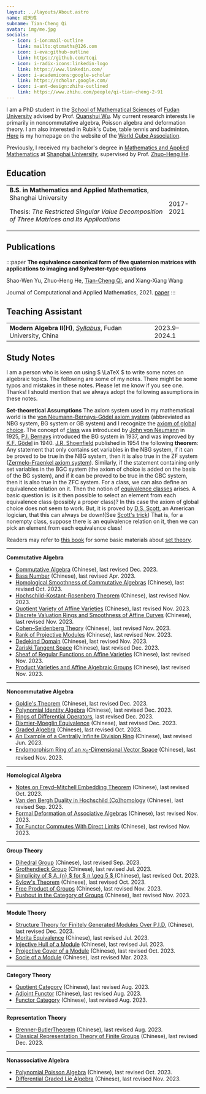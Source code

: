 ```yaml
---
layout: ../layouts/About.astro
name: 戚天成
subname: Tian-Cheng Qi
avatar: img/me.jpg
socials:
  - icon: i-ion:mail-outline
    link: mailto:qtcmaths@126.com
  - icon: i-eva:github-outline
    link: https://github.com/tcqi
  - icon: i-radix-icons:linkedin-logo
    link: https://www.linkedin.com/
  - icon: i-academicons:google-scholar
    link: https://scholar.google.com/
  - icon: i-ant-design:zhihu-outlined
    link: https://www.zhihu.com/people/qi-tian-cheng-2-91
---
```


I am a PhD student in the [School of Mathematical Sciences](https://math.fudan.edu.cn/) of [Fudan University](https://www.fudan.edu.cn/) advised by Prof. [Quanshui Wu](https://math.fudan.edu.cn/fa/05/c30607a326149/page.htm). My current research interests lie primarily in noncommutative algebra, Poisson algebra and deformation theory. I am also interested in Rubik's Cube, table tennis and badminton. [Here](https://www.worldcubeassociation.org/persons/2015QITI01) is my homepage on the website of the [World Cube Association](https://en.wikipedia.org/wiki/World_Cube_Association).

Previously, I received my bachelor's degree in [Mathematics and Applied Mathematics](http://math.shu.edu.cn/) at [Shanghai University](https://www.shu.edu.cn/), supervised by Prof. [Zhuo-Heng He](https://irctmt.shu.edu.cn/Portals/728/teacher/ZhuohengHe/ZhuohengHe.html).


## Education

|                                        |           |
|--------------------------------------- | --------- |
| **B.S. in Mathematics and Applied Mathematics**, Shanghai University <p>Thesis: _The Restricted Singular Value Decomposition of Three Matrices and Its Applications_</p> | 2017-2021 |


## Publications

:::paper
**The equivalence canonical form of five quaternion matrices with applications to imaging and Sylvester-type equations**

Shao-Wen Yu, Zhuo-Heng He, <u>Tian-Cheng Qi</u>, and Xiang-Xiang Wang

Journal of Computational and Applied Mathematics, 2021.
[paper](https://www.sciencedirect.com/science/article/abs/pii/S0377042721001138)
:::



## Teaching Assistant

|                                        |           |
|--------------------------------------- | --------- |
| **Modern Algebra II(H)**, _[Syllabus](/files/syllabus/MATH130143h.03-2023-2024-1.pdf)_, Fudan University, China  | 2023.9–2024.1 |


## Study Notes

I am a person who is keen on using  $ \LaTeX $ to write some notes on algebraic topics. The following are some of my notes. There might be some typos and mistakes in these notes. Please let me know if you see one. Thanks! I should mention that we always adopt the following assumptions in these notes.

**Set-theoretical Assumptions** The axiom system used in my mathematical world is the [von Neumann-Bernays-Gödel axiom system](https://en.wikipedia.org/wiki/Von_Neumann%E2%80%93Bernays%E2%80%93G%C3%B6del_set_theory) (abbreviated as NBG system, BG system or GB system) and I recognize the [axiom of global choice](https://en.wikipedia.org/wiki/Axiom_of_global_choice). The concept of [class](https://en.wikipedia.org/wiki/Class_(set_theory)) was introduced by [John von Neumann](https://en.wikipedia.org/wiki/John_von_Neumann) in 1925, [P.I. Bernays](https://en.wikipedia.org/wiki/Paul_Bernays) introduced the BG system in 1937, and was improved by [K.F. Gödel](https://en.wikipedia.org/wiki/Kurt_G%C3%B6del) in 1940. [J.R. Shoenfield](https://en.wikipedia.org/wiki/Joseph_R._Shoenfield) published in 1954 the following **theorem**: Any statement that only contains set variables in the NBG system, if it can be proved to be true in the NBG system, then it is also true in the ZF system ([Zermelo-Fraenkel axiom system](https://en.wikipedia.org/wiki/Zermelo%E2%80%93Fraenkel_set_theory)). Similarly, if the statement containing only set variables in the BGC system (the axiom of choice is added on the basis of the BG system), and if it can be proved to be true in the GBC system, then it is also true in the ZFC system. For a class, we can also define an equivalence relation on it. Then the notion of [equivalence classes](https://en.wikipedia.org/wiki/Equivalence_class) arises. A basic question is: is it then possible to select an element from each equivalence class (possibly a proper class)? In this case the axiom of global choice does not seem to work. But, it is proved by [D.S. Scott](https://en.wikipedia.org/wiki/Dana_Scott), an American logician, that this can always be down!(See [Scott's trick](https://en.wikipedia.org/wiki/Scott%27s_trick)) That is, for a nonempty class, suppose there is an equivalence relation on it, then we can pick an element from each equivalence class!

Readers may refer to [this book](https://link.springer.com/book/10.1007/3-540-44761-X) for some basic materials about [set theory](https://en.wikipedia.org/wiki/Set_theory).

---
**Commutative Algebra**
- [Commutative Algebra](/files/notes/CA2-2023.pdf) (Chinese), last revised Dec. 2023.
- [Bass Number](/files/notes/Bassnumb.pdf) (Chinese), last revised Apr. 2023.
- [Homological Smoothness of Commutative Algebras](/files/notes/homologismothca.pdf) (Chinese), last revised Oct. 2023.
- [Hochschild-Kostant-Rosenberg Theorem](/files/notes/hkrthm.pdf) (Chinese), last revised Nov. 2023.
- [Quotient Variety of Affine Varieties](/files/notes/quotvaire.pdf) (Chinese), last revised Nov. 2023.
- [Discrete Valuation Rings and Smoothness of Affine Curves](/files/notes/smoothnessaffcurve.pdf) (Chinese), last revised Nov. 2023.
- [Cohen–Seidenberg Theory](/files/notes/Cohen–Seidenberg.pdf) (Chinese), last revised Nov. 2023.
- [Rank of Projective Modules](/files/notes/rankprojmCA.pdf) (Chinese), last revised Nov. 2023.
- [Dedekind Domain](/files/notes/Dedekinddomain.pdf) (Chinese), last revised Nov. 2023.
- [Zariski Tangent Space](/files/notes/zariskitansp.pdf) (Chinese), last revised Dec. 2023.
- [Sheaf of Regular Functions on Affine Varieties](/files/notes/sheafregfun.pdf) (Chinese), last revised Nov. 2023.
- [Product Varieties and Affine Algebraic Groups](/files/notes/affvprodalggrpHopf.pdf) (Chinese), last revised Nov. 2023.
---
**Noncommutative Algebra**
- [Goldie's Theorem](/files/notes/GoldieThm.pdf) (Chinese), last revised Dec. 2023.
- [Polynomial Identity Algebra](/files/notes/PIalg2013.pdf) (Chinese), last revised Dec. 2023.
- [Rings of Differential Operators](/files/notes/RingsofDifferentialOperators.pdf), last revised Dec. 2023.
- [Dixmier-Moeglin Equivalence](/files/notes/introtoDME.pdf) (Chinese), last revised Dec. 2023.
- [Graded Algebra](/files/notes/gradedalg.pdf) (Chinese), last revised Oct. 2023.
- [An Example of a Centrally Infinite Division Ring](/files/notes/centerinfidiringeg.pdf) (Chinese), last revised Jun. 2023.
- [Endomorphism Ring of an $\aleph_{0}$-Dimensional Vector Space](/files/notes/EndofVwithcountinfd.pdf) (Chinese), last revised Nov. 2023.
---
**Homological Algebra**
- [Notes on Freyd–Mitchell Embedding Theorem](/files/notes/Freyd–Mitchellembedding.pdf) (Chinese), last revised Oct. 2023.
- [Van den Bergh Duality in Hochschild (Co)homology](/files/notes/vdbdualityHochschild.pdf) (Chinese), last revised Sep. 2023.
- [Formal Deformation of Associative Algebras](/files/notes/deformassalg.pdf) (Chinese), last revised Nov. 2023.
- [Tor Functor Commutes With Direct Limits](/files/notes/Torcommdireclim.pdf) (Chinese), last revised Nov. 2023.
---
**Group Theory**
- [Dihedral Group](/files/notes/Dihedralgroup.pdf) (Chinese), last revised Sep. 2023.
- [Grothendieck Group](/files/notes/Grothendieckgroup.pdf) (Chinese), last revised Jul. 2023.
- [Simplicity of $ A_{n} $ for $ n   \geq 5 $ ](/files/notes/Ansimplegroupngeq5.pdf) (Chinese), last revised Oct. 2023.
- [Sylow's Theorem](/files/notes/Sylowthm.pdf) (Chinese), last revised Oct. 2023.
- [Free Product of Groups](/files/notes/freeprodgrps.pdf) (Chinese), last revised Nov. 2023.
- [Pushout in the Category of Groups](/files/notes/pushoutingrpcat.pdf) (Chinese), last revised Nov. 2023.
---
**Module Theory**
- [Structure Theory for Finitely Generated Modules Over P.I.D.](/files/notes/fgmodulePID.pdf) (Chinese), last revised Dec. 2023.
- [Morita Equivalence](/files/notes/Moritaequiv.pdf) (Chinese), last revised Jul. 2023.
- [Injective Hull of a Module](/files/notes/injhullofmodule.pdf) (Chinese), last revised Jul. 2023.
- [Projective Cover of a Module](/files/notes/projcoverofmodu.pdf) (Chinese), last revised Oct. 2023.
- [Socle of a Module](/files/notes/socleofmodule.pdf) (Chinese), last revised Mar. 2023.
---
**Category Theory**
- [Quotient Category](/files/notes/quotientcat.pdf) (Chinese), last revised Aug. 2023.
- [Adjoint Functor](/files/notes/adjointfun.pdf) (Chinese), last revised Aug. 2023.
- [Functor Category](/files/notes/funcateandYon.pdf) (Chinese), last revised Aug. 2023.
---
**Representation Theory**
- [Brenner-ButlerTheorem](/files/notes/Brenner-ButlerTheorem.pdf) (Chinese), last revised Aug. 2023.
- [Classical Representation Theory of Finite Groups](/files/notes/repfintegrp2023A.pdf) (Chinese),  last revised Dec. 2023.

---
**Nonassociative Algebra**
- [Polynomial Poisson Algebra](/files/notes/oplynoPoissnote.pdf) (Chinese), last revised Oct. 2023.
- [Differential Graded Lie Algebra](/files/notes/DGLA.pdf) (Chinese), last revised Nov. 2023.
---